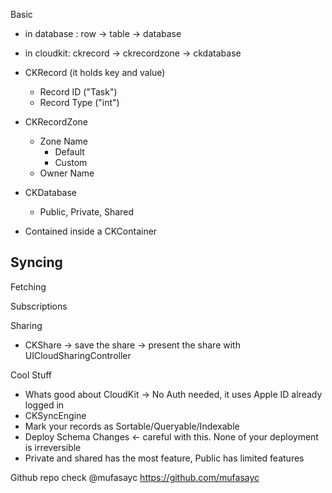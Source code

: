 Basic
- in database : row -> table -> database
- in cloudkit: ckrecord -> ckrecordzone -> ckdatabase

- CKRecord (it holds key and value)
	- Record ID ("Task")
	- Record Type ("int")

- CKRecordZone
	- Zone Name
		- Default
		- Custom
	- Owner Name

- CKDatabase
	- Public, Private, Shared

- Contained inside a CKContainer

Syncing
- 

Fetching

Subscriptions

Sharing
- CKShare -> save the share -> present the share with UICloudSharingController

Cool Stuff
- Whats good about CloudKit -> No Auth needed, it uses Apple ID already logged in
- CKSyncEngine
- Mark your records as Sortable/Queryable/Indexable
- Deploy Schema Changes <- careful with this. None of your deployment is irreversible
- Private and shared has the most feature, Public has limited features


Github repo check @mufasayc
https://github.com/mufasayc